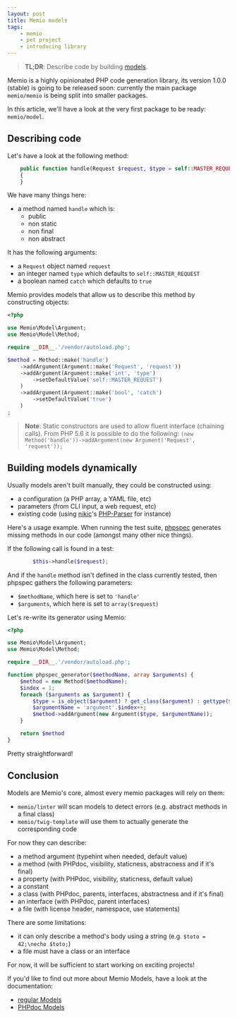```yaml
---
layout: post
title: Memio models
tags:
    - memio
    - pet project
    - introducing library
---
```


> **TL;DR**: Describe code by building [models](http://github.com/memio/model).

Memio is a highly opinionated PHP code generation library, its version 1.0.0 (stable)
is going to be released soon: currently the main package `memio/memio` is being
split into smaller packages.

In this article, we'll have a look at the very first package to be ready: `memio/model`.

## Describing code

Let's have a look at the following method:

```php
    public function handle(Request $request, $type = self::MASTER_REQUEST, $catch = true)
    {
    }
```

We have many things here:

* a method named `handle` which is:
    * public
    * non static
    * non final
    * non abstract

It has the following arguments:

* a `Request` object named `request`
* an integer named `type` which defaults to `self::MASTER_REQUEST`
* a boolean named `catch` which defaults to `true`

Memio provides models that allow us to describe this method by constructing objects:

```php
<?php

use Memio\Model\Argument;
use Memio\Model\Method;

require __DIR__.'/vendor/autoload.php';

$method = Method::make('handle')
    ->addArgument(Argument::make('Request', 'request'))
    ->addArgument(Argument::make('int', 'type')
        ->setDefaultValue('self::MASTER_REQUEST')
    )
    ->addArgument(Argument::make('bool', 'catch')
        ->setDefaultValue('true')
    )
;
```

> **Note**: Static constructors are used to allow fluent interface (chaining calls).
> From PHP 5.6 it is possible to do the following:
> `(new Method('handle'))->addArgument(new Argument('Request', 'request'));`

## Building models dynamically

Usually models aren't built manually, they could be constructed using:

* a configuration (a PHP array, a YAML file, etc)
* parameters (from CLI input, a web request, etc)
* existing code (using [nikic](http://nikic.github.io/aboutMe.html)'s [PHP-Parser](https://github.com/nikic/PHP-Parser) for instance)

Here's a usage example. When running the test suite, [phpspec](http://phpspec.net)
generates missing methods in our code (amongst many other nice things).

If the following call is found in a test:

```php
        $this->handle($request);
```

And if the `handle` method isn't defined in the class currently tested, then phpspec
gathers the following parameters:

* `$methodName`, which here is set to `'handle'`
* `$arguments`, which here is set to `array($request)`

Let's re-write its generator using Memio:

```php
<?php

use Memio\Model\Argument;
use Memio\Model\Method;

require __DIR__.'/vendor/autoload.php';

function phpspec_generator($methodName, array $arguments) {
    $method = new Method($methodName);
    $index = 1;
    foreach ($arguments as $argument) {
        $type = is_object($argument) ? get_class($argument) : gettype($argument);
        $argumentName = 'argument'.$index++;
        $method->addArgument(new Argument($type, $argumentName));
    }

    return $method
}
```

Pretty straightforward!

## Conclusion

Models are Memio's core, almost every memio packages will rely on them:

* `memio/linter` will scan models to detect errors (e.g. abstract methods in a final class)
* `memio/twig-template` will use them to actually generate the corresponding code

For now they can describe:

* a method argument (typehint when needed, default value)
* a method (with PHPdoc, visibility, staticness, abstracness and if it's final)
* a property (with PHPdoc, visibility, staticness, default value)
* a constant
* a class (with PHPdoc, parents, interfaces, abstractness and if it's final)
* an interface (with PHPdoc, parent interfaces)
* a file (with license header, namespace, use statements)

There are some limitations:

* it can only describe a method's body using a string (e.g. `$toto = 42;\necho $toto;`)
* a file must have a class or an interface

For now, it will be sufficient to start working on exciting projects!

If you'd like to find out more about Memio Models, have a look at the documentation:

* [regular Models](http://memio.github.io/memio/doc/01-model-tutorial.html)
* [PHPdoc Models](http://memio.github.io/memio/doc/02-phpdoc-tutorial.html)
